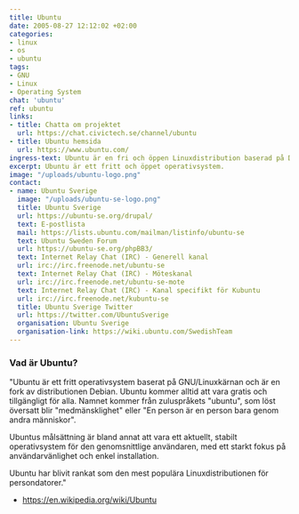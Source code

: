 ```yaml
---
title: Ubuntu
date: 2005-08-27 12:12:02 +02:00
categories:
- linux
- os
- ubuntu
tags:
- GNU
- Linux
- Operating System
chat: 'ubuntu'
ref: ubuntu
links:
- title: Chatta om projektet
  url: https://chat.civictech.se/channel/ubuntu
- title: Ubuntu hemsida
  url: https://www.ubuntu.com/
ingress-text: Ubuntu är en fri och öppen Linuxdistribution baserad på Debian.
excerpt: Ubuntu är ett fritt och öppet operativsystem.
image: "/uploads/ubuntu-logo.png"
contact:
- name: Ubuntu Sverige
  image: "/uploads/ubuntu-se-logo.png"
  title: Ubuntu Sverige
  url: https://ubuntu-se.org/drupal/
  text: E-postlista
  mail: https://lists.ubuntu.com/mailman/listinfo/ubuntu-se
  text: Ubuntu Sweden Forum
  url: https://ubuntu-se.org/phpBB3/
  text: Internet Relay Chat (IRC) - Generell kanal
  url: irc://irc.freenode.net/ubuntu-se
  text: Internet Relay Chat (IRC) - Möteskanal
  url: irc://irc.freenode.net/ubuntu-se-mote
  text: Internet Relay Chat (IRC) - Kanal specifikt för Kubuntu
  url: irc://irc.freenode.net/kubuntu-se
  title: Ubuntu Sverige Twitter
  url: https://twitter.com/UbuntuSverige
  organisation: Ubuntu Sverige
  organisation-link: https://wiki.ubuntu.com/SwedishTeam
---
```

### Vad är Ubuntu?

"Ubuntu är ett fritt operativsystem baserat på GNU/Linuxkärnan och är en fork av distributionen Debian. Ubuntu kommer alltid att vara gratis och tillgängligt för alla. Namnet kommer från zuluspråkets "ubuntu", som löst översatt blir "medmänsklighet" eller "En person är en person bara genom andra människor".

Ubuntus målsättning är bland annat att vara ett aktuellt, stabilt operativsystem för den genomsnittlige användaren, med ett starkt fokus på användarvänlighet och enkel installation.

Ubuntu har blivit rankat som den mest populära Linuxdistributionen för persondatorer."
- https://en.wikipedia.org/wiki/Ubuntu
